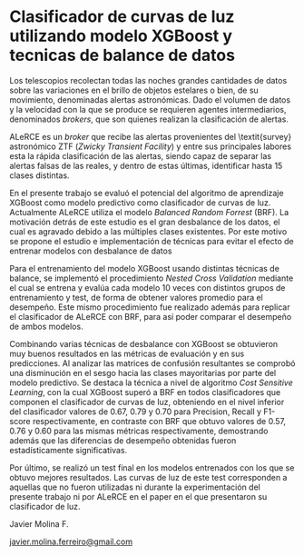 # Clasificador de curvas de luz utilizando modelo XGBoost y tecnicas de balance de datos

Los telescopios recolectan todas las noches grandes cantidades de datos sobre las variaciones en el brillo de objetos estelares o bien, de su movimiento, denominadas alertas astronómicas. Dado el volumen de datos y la velocidad con la que se produce se requieren agentes intermediarios, denominados *brokers*, que son quienes realizan la clasificación de alertas.
    
ALeRCE es un *broker* que recibe las alertas provenientes del \textit{survey} astronómico ZTF (*Zwicky Transient Facility*) y entre sus principales labores esta la rápida clasificación de las alertas, siendo capaz de separar las alertas falsas de las reales, y dentro de estas últimas, identificar hasta 15 clases distintas.
    
En el presente trabajo se evaluó el potencial del algoritmo de aprendizaje XGBoost como modelo predictivo como clasificador de curvas de luz. Actualmente ALeRCE utiliza el modelo *Balanced Random Forrest* (BRF). La motivación detrás de este estudio es el gran desbalance de los datos, el cual es agravado debido a las múltiples clases existentes. Por este motivo se propone el estudio e implementación de técnicas para evitar el efecto de entrenar modelos con desbalance de datos
    
Para el entrenamiento del modelo XGBoost usando distintas técnicas de balance, se implementó el procedimiento *Nested Cross Validation* mediante el cual se entrena y evalúa cada modelo 10 veces con distintos grupos de entrenamiento y test, de forma de obtener valores promedio para el desempeño. Este mismo procedimiento fue realizado además para replicar el clasificador de ALeRCE con BRF, para así poder comparar el desempeño de ambos modelos.
    
Combinando varias técnicas de desbalance con XGBoost se obtuvieron muy buenos resultados en las métricas de evaluación y en sus predicciones. Al analizar las matrices de confusión resultantes se comprobó una disminución en el sesgo hacia las clases mayoritarias por parte del modelo predictivo. Se destaca la técnica a nivel de algoritmo *Cost Sensitive Learning*, con la cual XGBoost superó a BRF en todos clasificadores que componen el clasificador de curvas de luz, obteniendo en el nivel inferior del clasificador valores de 0.67, 0.79 y 0.70 para Precision, Recall y F1-score respectivamente, en contraste con BRF que obtuvo valores de 0.57, 0.76 y 0.60 para las mismas métricas respectivamente, demostrando además que las diferencias de desempeño obtenidas fueron estadísticamente significativas.
    
Por último, se realizó un test final en los modelos entrenados con los que se obtuvo mejores resultados. Las curvas de luz de este test corresponden a aquellas que no fueron utilizadas ni durante la experimentación del presente trabajo ni por ALeRCE en el paper en el que presentaron su clasificador de luz.

Javier Molina F.

javier.molina.ferreiro@gmail.com
